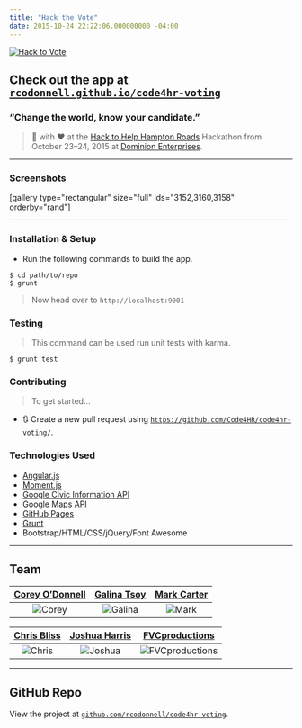 ```yaml
---
title: "Hack the Vote"
date: 2015-10-24 22:22:06.000000000 -04:00
---
```

<p><a title="Hack to Vote" href="http://rcodonnell.github.io/code4hr-voting/" target="_blank"><img class="aligncenter" src="http://rcodonnell.github.io/code4hr-voting/src/img/favicons/favicon-114.png" alt="Hack to Vote" /></a></p>
<h2 id="checkouttheappatahrefhttp:rcodonnell.github.iocode4hr-votingtarget_blankrcodonnell.github.iocode4hr-votinga">Check out the app at <a href="http://rcodonnell.github.io/code4hr-voting/" target="_blank"><code>rcodonnell.github.io/code4hr-voting</code></a></h2>
<h3 id="changetheworldknowyourcandidate.">“Change the world, know your candidate.”</h3>
<blockquote><p>🔨 with ♥️ at the <a title="Hack to Help Hampton Roads" href="http://hackathon.dominionenterprises.com/" target="_blank">Hack to Help Hampton Roads</a> Hackathon from October 23–24, 2015 at <a title="DE" href="http://www.dominionenterprises.com/" target="_blank">Dominion Enterprises</a>.</p></blockquote>
<hr />
<h3 id="screenshots">Screenshots</h3>
<p>[gallery type="rectangular" size="full" ids="3152,3160,3158" orderby="rand"]</p>
<hr />
<h3 id="installationsetup">Installation &amp; Setup</h3>
<ul>
<li>Run the following commands to build the app.</li>
</ul>
<pre><code class="shell">$ cd path/to/repo
$ grunt</code></pre>
<blockquote><p>Now head over to <code>http://localhost:9001</code></p></blockquote>
<h3 id="testing">Testing</h3>
<blockquote><p>This command can be used run unit tests with karma.</p></blockquote>
<pre><code>$ grunt test</code></pre>
<h3 id="contributing">Contributing</h3>
<blockquote><p>To get started…</p></blockquote>
<ul>
<li>🔃 Create a new pull request using <a href="https://github.com/Code4HR/code4hr-voting" target="_blank"><code>https://github.com/Code4HR/code4hr-voting/</code></a>.</li>
</ul>
<h3 id="contributing">Technologies Used</h3>
<ul>
<li><a href="https://angularjs.org/" target="_blank">Angular.js</a></li>
<li><a href="http://momentjs.com/" target="_blank">Moment.js</a></li>
<li><a href="https://developers.google.com/civic-information/?hl=en" target="_blank">Google Civic Information API</a></li>
<li><a href="https://developers.google.com/maps/?hl=en" target="_blank">Google Maps API</a></li>
<li><a href="https://pages.github.com/" target="_blank">GitHub Pages</a></li>
<li><a href="http://gruntjs.com/" target="_blank">Grunt</a></li>
<li>Bootstrap/HTML/CSS/jQuery/Font Awesome</li>
</ul>
<hr />
<h2 id="team">Team</h2>
<table>
<colgroup>
<col style="text-align:center;" />
<col style="text-align:center;" />
<col style="text-align:center;" /> </colgroup>
<thead>
<tr>
<th style="text-align:center;"><a href="https://github.com/rcodonnell" target="_blank">Corey O’Donnell</a></th>
<th style="text-align:center;"><a href="https://github.com/gtsoy454" target="_blank">Galina Tsoy</a></th>
<th style="text-align:center;"><a href="https://github.com/mark4carter" target="_blank">Mark Carter</a></th>
</tr>
</thead>
<tbody>
<tr>
<td style="text-align:center;"><img src="https://avatars0.githubusercontent.com/u/10536895?v=3&amp;s=460" alt="Corey" /></td>
<td style="text-align:center;"><img src="https://avatars0.githubusercontent.com/u/13660440?v=3&amp;s=460" alt="Galina" /></td>
<td style="text-align:center;"><img src="https://avatars2.githubusercontent.com/u/6766137?v=3&amp;s=460" alt="Mark" /></td>
</tr>
</tbody>
</table>
<table>
<colgroup>
<col style="text-align:center;" />
<col style="text-align:center;" />
<col style="text-align:center;" /> </colgroup>
<thead>
<tr>
<th style="text-align:center;"><a href="https://github.com/thecbliss" target="_blank">Chris Bliss</a></th>
<th style="text-align:center;"><a href="http://www.joshuajharris.com/" target="_blank">Joshua Harris</a></th>
<th style="text-align:center;"><a href="https://fvcproductions.com" target="_blank">FVCproductions</a></th>
</tr>
</thead>
<tbody>
<tr>
<td style="text-align:center;"><img src="https://avatars3.githubusercontent.com/u/9258699?v=3&amp;s=460" alt="Chris" /></td>
<td style="text-align:center;"><img src="https://avatars2.githubusercontent.com/u/10967744?v=3&amp;s=460" alt="Joshua" /></td>
<td style="text-align:center;"><img src="https://avatars1.githubusercontent.com/u/4284691?v=3&amp;s=460" alt="FVCproductions" /></td>
</tr>
</tbody>
</table>
<hr />
<h2 id="githubrepo">GitHub Repo</h2>
<p>View the project at <a title="Hack2Vote" href="https://github.com/rcodonnell/code4hr-voting" target="_blank"><code>github.com/rcodonnell/code4hr-voting</code></a>.</p>
